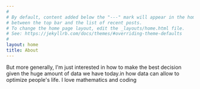 ```yaml
---
#
# By default, content added below the "---" mark will appear in the home page
# between the top bar and the list of recent posts.
# To change the home page layout, edit the _layouts/home.html file.
# See: https://jekyllrb.com/docs/themes/#overriding-theme-defaults
#
layout: home
title: About
---
```





But more generally, I'm just interested in how to make the best decision given the huge amount of data we have today.in how data can allow to optimize people's life.
I love mathematics and coding
